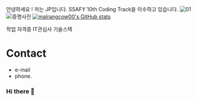 안녕하세요 ! 저는 JP입니다.
SSAFY 10th Coding Track을 이수하고 있습니다.
![01](https://github.com/malrangcow00/malrangcow00/assets/115908997/cb653729-e768-4518-9665-15b99d7a8e97)
![증명사진](./img/profile)
[![malrangcow00's GitHub stats](https://github-readme-stats.vercel.app/api?username=malrangcow00)](https://github.com/anuraghazra/github-readme-stats)

학업
자격증
IT관심사
기술스택

# Contact
  - e-mail
  - phone.




### Hi there 👋

<!--
**malrangcow00/malrangcow00** is a ✨ _special_ ✨ repository because its `README.md` (this file) appears on your GitHub profile.

Here are some ideas to get you started:

- 🔭 I’m currently working on ...
- 🌱 I’m currently learning ...
- 👯 I’m looking to collaborate on ...
- 🤔 I’m looking for help with ...
- 💬 Ask me about ...
- 📫 How to reach me: ...
- 😄 Pronouns: ...
- ⚡ Fun fact: ...
-->

